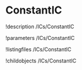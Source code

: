 <!-- MOOSE Documentation Stub: Remove this when content is added. -->

# ConstantIC
!description /ICs/ConstantIC

!parameters /ICs/ConstantIC

!listingfiles /ICs/ConstantIC

!childobjects /ICs/ConstantIC
